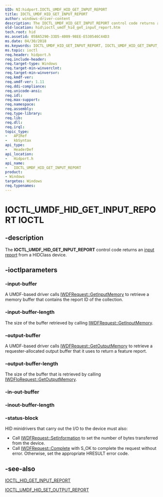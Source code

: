 ```yaml
---
UID: NI:hidport.IOCTL_UMDF_HID_GET_INPUT_REPORT
title: IOCTL_UMDF_HID_GET_INPUT_REPORT
author: windows-driver-content
description: The IOCTL_UMDF_HID_GET_INPUT_REPORT control code returns an input report from a HIDClass device.
old-location: hid\ioctl_umdf_hid_get_input_report.htm
tech.root: hid
ms.assetid: 05BA5290-33D5-4009-98EE-E530546C44D3
ms.date: 04/30/2018
ms.keywords: IOCTL_UMDF_HID_GET_INPUT_REPORT, IOCTL_UMDF_HID_GET_INPUT_REPORT control, IOCTL_UMDF_HID_GET_INPUT_REPORT control code, hid.ioctl_umdf_hid_get_input_report, hidport/IOCTL_UMDF_HID_GET_INPUT_REPORT, umdf.ioctl_umdf_hid_get_input_report
ms.topic: ioctl
req.header: hidport.h
req.include-header: 
req.target-type: Windows
req.target-min-winverclnt: 
req.target-min-winversvr: 
req.kmdf-ver: 
req.umdf-ver: 1.11
req.ddi-compliance: 
req.unicode-ansi: 
req.idl: 
req.max-support: 
req.namespace: 
req.assembly: 
req.type-library: 
req.lib: 
req.dll: 
req.irql: 
topic_type:
-	APIRef
-	kbSyntax
api_type:
-	HeaderDef
api_location:
-	Hidport.h
api_name:
-	IOCTL_UMDF_HID_GET_INPUT_REPORT
product:
- Windows
targetos: Windows
req.typenames: 
---
```


# IOCTL_UMDF_HID_GET_INPUT_REPORT IOCTL


## -description


The <b>IOCTL_UMDF_HID_GET_INPUT_REPORT</b> 
   control code returns an <a href="https://msdn.microsoft.com/477FF911-5A17-4EA5-9403-1D7B4E8B3BA5">input report</a> from a HIDClass device.


## -ioctlparameters




### -input-buffer

A UMDF-based driver calls <a href="https://msdn.microsoft.com/be3f965b-69fe-4d5e-b1b6-3a370603cd7b">IWDFRequest::GetInputMemory</a> to retrieve a memory buffer that contains the report ID of the collection.


### -input-buffer-length

The size of the buffer retrieved by calling <a href="https://msdn.microsoft.com/be3f965b-69fe-4d5e-b1b6-3a370603cd7b">IWDFRequest::GetInputMemory</a>.


### -output-buffer

A UMDF-based driver calls <a href="https://msdn.microsoft.com/12862fb2-4cdb-4446-aa20-ec911c9cd65f">IWDFRequest::GetOutputMemory</a> to retrieve a requester-allocated output buffer that it uses to return a feature report.


### -output-buffer-length

The size of the buffer that is retrieved by calling <a href="https://msdn.microsoft.com/library/windows/hardware/ff559112">IWDFIoRequest::GetOutputMemory</a>.


### -in-out-buffer








### -inout-buffer-length








### -status-block

HID minidrivers that carry out the I/O to the device must also:

<ul>
<li>Call <a href="https://msdn.microsoft.com/dc2c907c-1e3b-418c-85f8-9902dc83f7ab">IWDFRequest::SetInformation</a> to set the number of bytes transferred from the device.</li>
<li>Call <a href="https://msdn.microsoft.com/2fa389f8-8277-4795-a89e-ac5d92004310">IWDFRequest::Complete</a> with S_OK to complete the request without error. Otherwise, set the appropriate HRESULT error code.</li>
</ul>

## -see-also




<a href="https://msdn.microsoft.com/library/windows/hardware/ff541126">IOCTL_HID_GET_INPUT_REPORT</a>



<a href="https://msdn.microsoft.com/library/windows/hardware/hh439672">IOCTL_UMDF_HID_SET_OUTPUT_REPORT</a>
 

 


